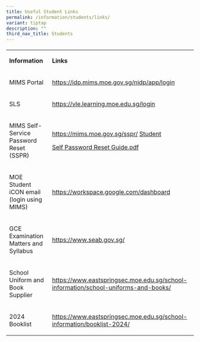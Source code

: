 ```yaml
---
title: Useful Student Links
permalink: /information/students/links/
variant: tiptap
description: ""
third_nav_title: Students
---
```

<h4></h4>
<table>
<tbody>
<tr>
<td rowspan="1" colspan="1">
<p><strong>Information</strong>
</p>
</td>
<td rowspan="1" colspan="1">
<p><strong>Links</strong>
</p>
</td>
</tr>
<tr>
<td rowspan="1" colspan="1">
<p>MIMS Portal</p>
</td>
<td rowspan="1" colspan="1">
<p><a href="https://idp.mims.moe.gov.sg/nidp/app/login" rel="noopener noreferrer nofollow" target="_blank">https://idp.mims.moe.gov.sg/nidp/app/login</a>
</p>
</td>
</tr>
<tr>
<td rowspan="1" colspan="1">
<p>SLS</p>
</td>
<td rowspan="1" colspan="1">
<p><a href="https://vle.learning.moe.edu.sg/login" rel="noopener noreferrer nofollow" target="_blank">https://vle.learning.moe.edu.sg/login</a>
</p>
</td>
</tr>
<tr>
<td rowspan="1" colspan="1">
<p>MIMS Self-Service Password Reset (SSPR)</p>
</td>
<td rowspan="1" colspan="1">
<p><a href="https://mims.moe.gov.sg/sspr/" rel="noopener noreferrer nofollow" target="_blank"><u>https://mims.moe.gov.sg/sspr/</u></a> 
<a href="/files/Posters_MIMS_SSPR_Guide.pdf" rel="noopener noreferrer nofollow" target="_blank">Student</a>
</p>
<p><a href="/files/Posters_MIMS_SSPR_Guide.pdf" rel="noopener noreferrer nofollow" target="_blank">Self Password Reset Guide.pdf</a>
</p>
</td>
</tr>
<tr>
<td rowspan="1" colspan="1">
<p>MOE Student iCON email (login using MIMS)</p>
</td>
<td rowspan="1" colspan="1">
<p><a href="https://workspace.google.com/dashboard" rel="noopener noreferrer nofollow" target="_blank">https://workspace.google.com/dashboard</a>
</p>
</td>
</tr>
<tr>
<td rowspan="1" colspan="1">
<p>GCE Examination Matters and Syllabus</p>
</td>
<td rowspan="1" colspan="1">
<p><a href="https://www.seab.gov.sg/" rel="noopener noreferrer nofollow" target="_blank">https://www.seab.gov.sg/</a>
</p>
</td>
</tr>
<tr>
<td rowspan="1" colspan="1">
<p>School Uniform and Book Supplier</p>
</td>
<td rowspan="1" colspan="1">
<p><a href="https://www.eastspringsec.moe.edu.sg/school-information/school-uniforms-and-books/" rel="noopener noreferrer nofollow" target="_blank">https://www.eastspringsec.moe.edu.sg/school-information/school-uniforms-and-books/</a>
</p>
</td>
</tr>
<tr>
<td rowspan="1" colspan="1">
<p>2024 Booklist</p>
</td>
<td rowspan="1" colspan="1">
<p><a href="https://www.eastspringsec.moe.edu.sg/school-information/booklist-2024/" rel="noopener noreferrer nofollow" target="_blank">https://www.eastspringsec.moe.edu.sg/school-information/booklist-2024/</a>
</p>
</td>
</tr>
</tbody>
</table>
<p></p>